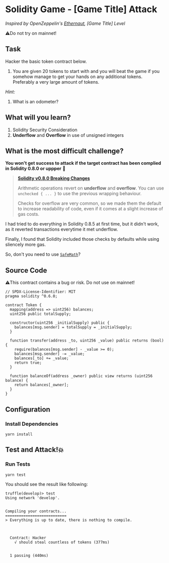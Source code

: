 # Solidity Game - [Game Title] Attack

_Inspired by OpenZeppelin's [Ethernaut](https://ethernaut.openzeppelin.com), [Game Title] Level_

⚠️Do not try on mainnet!

## Task

Hacker the basic token contract below.

1. You are given 20 tokens to start with and you will beat the game if you somehow manage to get your hands on any additional tokens. Preferably a very large amount of tokens.

_Hint:_

1. What is an odometer?

## What will you learn?

1. Solidity Security Consideration
2. **Underflow** and **Overflow** in use of unsigned integers

## What is the most difficult challenge?

**You won't get success to attack if the target contract has been complied in Solidity 0.8.0 or uppper** 🤔

> [**Solidity v0.8.0 Breaking Changes**](https://docs.soliditylang.org/en/v0.8.5/080-breaking-changes.html?highlight=underflow#silent-changes-of-the-semantics)
>
> Arithmetic operations revert on **underflow** and **overflow**. You can use `unchecked { ... }` to use the previous wrapping behaviour.
>
> Checks for overflow are very common, so we made them the default to increase readability of code, even if it comes at a slight increase of gas costs.

I had tried to do everything in Solidity 0.8.5 at first time, but it didn't work, as it reverted transactions everytime it met underflow.

Finally, I found that Solidity included those checks by defaults while using sliencely more gas.

So, don't you need to use [`SafeMath`](https://github.com/OpenZeppelin/openzeppelin-contracts/blob/master/contracts/utils/math/SafeMath.sol)?

## Source Code

⚠️This contract contains a bug or risk. Do not use on mainnet!

```solidity
// SPDX-License-Identifier: MIT
pragma solidity ^0.6.0;

contract Token {
  mapping(address => uint256) balances;
  uint256 public totalSupply;

  constructor(uint256 _initialSupply) public {
    balances[msg.sender] = totalSupply = _initialSupply;
  }

  function transfer(address _to, uint256 _value) public returns (bool) {
    require(balances[msg.sender] - _value >= 0);
    balances[msg.sender] -= _value;
    balances[_to] += _value;
    return true;
  }

  function balanceOf(address _owner) public view returns (uint256 balance) {
    return balances[_owner];
  }
}

```

## Configuration

### Install Dependencies

```
yarn install
```

## Test and Attack!💥

### Run Tests

```
yarn test
```

You should see the result like following:

```
truffle(develop)> test
Using network 'develop'.


Compiling your contracts...
===========================
> Everything is up to date, there is nothing to compile.



  Contract: Hacker
    √ should steal countless of tokens (377ms)


  1 passing (440ms)

```
